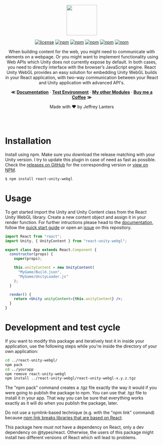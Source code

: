 <div align="center">

<img src="https://raw.githubusercontent.com/jeffreylanters/react-unity-webgl/master/.github/WIKI/logo.png" height="100px"></br>

[![license](https://img.shields.io/badge/license-Apache_2.0-red.svg)]()
[![npm](https://img.shields.io/npm/v/react-unity-webgl.svg)]()
[![npm](https://img.shields.io/badge/build-passing-brightgreen.svg)]()
[![npm](https://img.shields.io/npm/dt/react-unity-webgl.svg)]()
[![npm](https://img.shields.io/badge/supported-typescript-2a507e.svg)]()
[![npm](https://img.shields.io/badge/supported-babel-yellow.svg)]()

When building content for the web, you might need to communicate with elements on a webpage. Or you might want to implement functionality using Web APIs which Unity does not currently expose by default. In both cases, you need to directly interface with the browser’s JavaScript engine. React Unity WebGL provides an easy solution for embedding Unity WebGL builds in your React application, with two-way communication between your React and Unity application with advanced API's.

**&Lt;**
[**Documentation**](https://github.com/jeffreylanters/react-unity-webgl/wiki) &middot;
[**Test Environment**](https://github.com/jeffreylanters/react-unity-webgl-test) &middot;
[**My other Modules**](https://github.com/elraccoone) &middot;
[**Buy me a Coffee**](https://paypal.me/jeffreylanters)
**&Gt;**

Made with &hearts; by Jeffrey Lanters

</div></br></br>

# Installation

Install using npm. Make sure you download the release matching with your Unity version. I try to update this plugin in case of need as fast as possible. Check the [releases on GitHub](https://github.com/jeffreylanters/react-unity-webgl/releases) for the corresponding version or [view on NPM](https://www.npmjs.com/package/react-unity-webgl).

```sh
$ npm install react-unity-webgl
```

# Usage

To get started import the Unity and Unity Content class from the React Unity WebGL library. Create a new content object and assign it in your render function. For further intructions please head to the [documentation](https://github.com/jeffreylanters/react-unity-webgl/wiki), follow the [quick start guide](https://github.com/jeffreylanters/react-unity-webgl/wiki/Quick-Start-Guide) or open an [issue](https://github.com/jeffreylanters/react-unity-webgl/issues) on this repository.

```jsx
import React from "react";
import Unity, { UnityContent } from "react-unity-webgl";

export class App extends React.Component {
  constructor(props) {
    super(props);

    this.unityContent = new UnityContent(
      "MyGame/Build.json",
      "MyGame/UnityLoader.js"
    );
  }

  render() {
    return <Unity unityContent={this.unityContent} />;
  }
}
```

# Development and test cycle

If you want to modify this package and iteratively test it in inside your application, use the following steps while you're inside the directory of your own application:

```sh
cd ../react-unity-webgl/
npm pack
cd ../yourapp
npm remove react-unity-webgl
npm install ../react-unity-webgl/react-unity-webgl-x.y.z.tgz
```

The "npm pack" command creates a .tgz file exactly the way it would if you were going to publish the package to npm. You can use that .tgz file to install it in your app. That way you can be sure that everything works exactly as it will do when you publish the package, later.

Do not use a symlink-based technique (e.g. with the "npm link" command) because [npm link breaks libraries that are based on React](https://dev.to/vcarl/testing-npm-packages-before-publishing-h7o).

This package here _must not_ have a dependency on React, only a dev dependency on @types/react. Otherwise, the users of this package might install two different versions of React which will lead to problems.